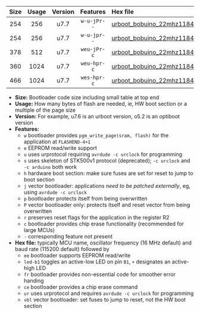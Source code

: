 |Size|Usage|Version|Features|Hex file|
|:-:|:-:|:-:|:-:|:--|
|254|256|u7.7|`w-u-jPr--`|[urboot_bobuino_22mhz1184_460800bps_led+b7_ur_vbl.hex](https://raw.githubusercontent.com/stefanrueger/urboot.hex/main/boards/bobuino/fcpu_22mhz1184/460800_bps/urboot_bobuino_22mhz1184_460800bps_led+b7_ur_vbl.hex)|
|254|256|u7.7|`w-u-jpr--`|[urboot_bobuino_22mhz1184_460800bps_led+b7_fr_ur_vbl.hex](https://raw.githubusercontent.com/stefanrueger/urboot.hex/main/boards/bobuino/fcpu_22mhz1184/460800_bps/urboot_bobuino_22mhz1184_460800bps_led+b7_fr_ur_vbl.hex)|
|378|512|u7.7|`weu-jPr-c`|[urboot_bobuino_22mhz1184_460800bps_ee_led+b7_fr_ce_ur_vbl.hex](https://raw.githubusercontent.com/stefanrueger/urboot.hex/main/boards/bobuino/fcpu_22mhz1184/460800_bps/urboot_bobuino_22mhz1184_460800bps_ee_led+b7_fr_ce_ur_vbl.hex)|
|360|1024|u7.7|`weu-hpr-c`|[urboot_bobuino_22mhz1184_460800bps_ee_led+b7_fr_ce_ur.hex](https://raw.githubusercontent.com/stefanrueger/urboot.hex/main/boards/bobuino/fcpu_22mhz1184/460800_bps/urboot_bobuino_22mhz1184_460800bps_ee_led+b7_fr_ce_ur.hex)|
|466|1024|u7.7|`wes-hpr-c`|[urboot_bobuino_22mhz1184_460800bps_ee_led+b7_fr_ce.hex](https://raw.githubusercontent.com/stefanrueger/urboot.hex/main/boards/bobuino/fcpu_22mhz1184/460800_bps/urboot_bobuino_22mhz1184_460800bps_ee_led+b7_fr_ce.hex)|

- **Size:** Bootloader code size including small table at top end
- **Usage:** How many bytes of flash are needed, ie, HW boot section or a multiple of the page size
- **Version:** For example, u7.6 is an urboot version, o5.2 is an optiboot version
- **Features:**
  + `w` bootloader provides `pgm_write_page(sram, flash)` for the application at `FLASHEND-4+1`
  + `e` EEPROM read/write support
  + `u` uses urprotocol requiring `avrdude -c urclock` for programming
  + `s` uses skeleton of STK500v1 protocol (deprecated); `-c urclock` and `-c arduino` both work
  + `h` hardware boot section: make sure fuses are set for reset to jump to boot section
  + `j` vector bootloader: applications *need to be patched externally*, eg, using `avrdude -c urclock`
  + `p` bootloader protects itself from being overwritten
  + `P` vector bootloader only: protects itself and reset vector from being overwritten
  + `r` preserves reset flags for the application in the register R2
  + `c` bootloader provides chip erase functionality (recommended for large MCUs)
  + `-` corresponding feature not present
- **Hex file:** typically MCU name, oscillator frequency (16 MHz default) and baud rate (115200 default) followed by
  + `ee` bootloader supports EEPROM read/write
  + `led-b1` toggles an active-low LED on pin `B1`, `+` designates an active-high LED
  + `fr` bootloader provides non-essential code for smoother error handing
  + `ce` bootloader provides a chip erase command
  + `ur` uses urprotocol and requires `avrdude -c urclock` for programming
  + `vbl` vector bootloader: set fuses to jump to reset, not the HW boot section
